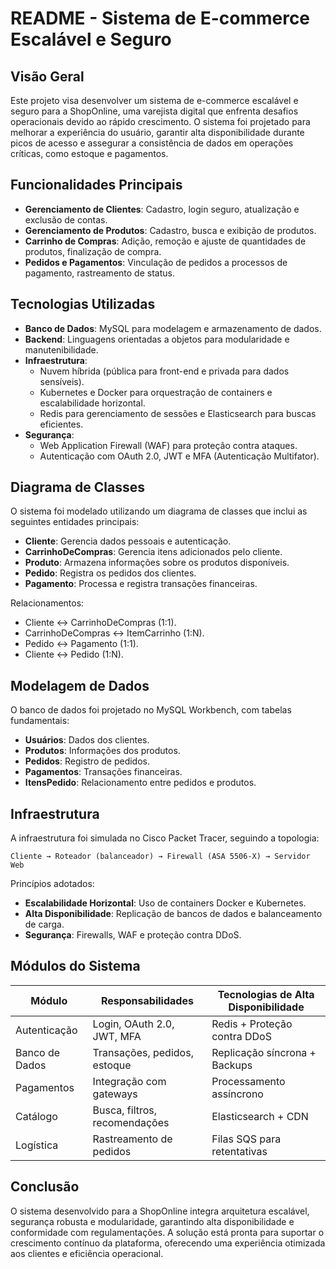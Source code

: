 # README - Sistema de E-commerce Escalável e Seguro

## Visão Geral
Este projeto visa desenvolver um sistema de e-commerce escalável e seguro para a ShopOnline, uma varejista digital que enfrenta desafios operacionais devido ao rápido crescimento. O sistema foi projetado para melhorar a experiência do usuário, garantir alta disponibilidade durante picos de acesso e assegurar a consistência de dados em operações críticas, como estoque e pagamentos.

## Funcionalidades Principais
- **Gerenciamento de Clientes**: Cadastro, login seguro, atualização e exclusão de contas.
- **Gerenciamento de Produtos**: Cadastro, busca e exibição de produtos.
- **Carrinho de Compras**: Adição, remoção e ajuste de quantidades de produtos, finalização de compra.
- **Pedidos e Pagamentos**: Vinculação de pedidos a processos de pagamento, rastreamento de status.

## Tecnologias Utilizadas
- **Banco de Dados**: MySQL para modelagem e armazenamento de dados.
- **Backend**: Linguagens orientadas a objetos para modularidade e manutenibilidade.
- **Infraestrutura**: 
  - Nuvem híbrida (pública para front-end e privada para dados sensíveis).
  - Kubernetes e Docker para orquestração de containers e escalabilidade horizontal.
  - Redis para gerenciamento de sessões e Elasticsearch para buscas eficientes.
- **Segurança**: 
  - Web Application Firewall (WAF) para proteção contra ataques.
  - Autenticação com OAuth 2.0, JWT e MFA (Autenticação Multifator).

## Diagrama de Classes
O sistema foi modelado utilizando um diagrama de classes que inclui as seguintes entidades principais:
- **Cliente**: Gerencia dados pessoais e autenticação.
- **CarrinhoDeCompras**: Gerencia itens adicionados pelo cliente.
- **Produto**: Armazena informações sobre os produtos disponíveis.
- **Pedido**: Registra os pedidos dos clientes.
- **Pagamento**: Processa e registra transações financeiras.

Relacionamentos:
- Cliente ↔ CarrinhoDeCompras (1:1).
- CarrinhoDeCompras ↔ ItemCarrinho (1:N).
- Pedido ↔ Pagamento (1:1).
- Cliente ↔ Pedido (1:N).

## Modelagem de Dados
O banco de dados foi projetado no MySQL Workbench, com tabelas fundamentais:
- **Usuários**: Dados dos clientes.
- **Produtos**: Informações dos produtos.
- **Pedidos**: Registro de pedidos.
- **Pagamentos**: Transações financeiras.
- **ItensPedido**: Relacionamento entre pedidos e produtos.

## Infraestrutura
A infraestrutura foi simulada no Cisco Packet Tracer, seguindo a topologia:
```
Cliente → Roteador (balanceador) → Firewall (ASA 5506-X) → Servidor Web
```
Princípios adotados:
- **Escalabilidade Horizontal**: Uso de containers Docker e Kubernetes.
- **Alta Disponibilidade**: Replicação de bancos de dados e balanceamento de carga.
- **Segurança**: Firewalls, WAF e proteção contra DDoS.

## Módulos do Sistema
| Módulo          | Responsabilidades                          | Tecnologias de Alta Disponibilidade      |
|-----------------|-------------------------------------------|------------------------------------------|
| Autenticação    | Login, OAuth 2.0, JWT, MFA                | Redis + Proteção contra DDoS             |
| Banco de Dados  | Transações, pedidos, estoque               | Replicação síncrona + Backups            |
| Pagamentos      | Integração com gateways                   | Processamento assíncrono                 |
| Catálogo        | Busca, filtros, recomendações             | Elasticsearch + CDN                      |
| Logística       | Rastreamento de pedidos                   | Filas SQS para retentativas              |

## Conclusão
O sistema desenvolvido para a ShopOnline integra arquitetura escalável, segurança robusta e modularidade, garantindo alta disponibilidade e conformidade com regulamentações. A solução está pronta para suportar o crescimento contínuo da plataforma, oferecendo uma experiência otimizada aos clientes e eficiência operacional.